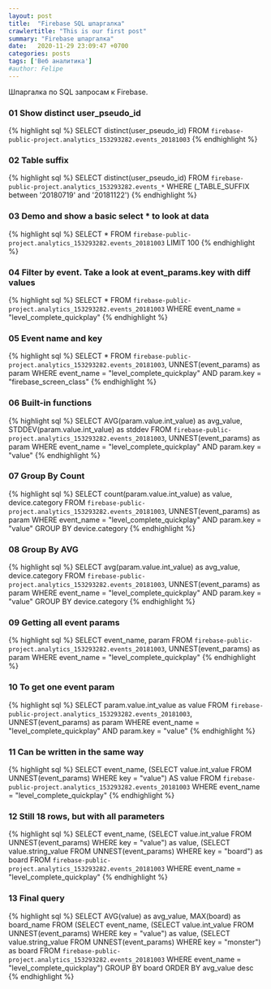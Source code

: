 ```yaml
---
layout: post
title:  "Firebase SQL шпаргалка"
crawlertitle: "This is our first post"
summary: "Firebase шпаргалка"
date:   2020-11-29 23:09:47 +0700
categories: posts
tags: ['Веб аналитика']
#author: Felipe
---
```



Шпаргалка по SQL запросам к Firebase.

### 01 Show distinct user_pseudo_id

{% highlight sql %}
SELECT
  distinct(user_pseudo_id)
FROM
  `firebase-public-project.analytics_153293282.events_20181003`
{% endhighlight %}

### 02 Table suffix

{% highlight sql %}
SELECT
  distinct(user_pseudo_id)
FROM
  `firebase-public-project.analytics_153293282.events_*` 
WHERE
  (_TABLE_SUFFIX between '20180719' and '20181122')
{% endhighlight %}

### 03 Demo and show a basic select * to look at data

{% highlight sql %}
SELECT
  *
 FROM
  `firebase-public-project.analytics_153293282.events_20181003`
LIMIT
  100
{% endhighlight %}

### 04 Filter by event. Take a look at event_params.key with diff values

{% highlight sql %}
SELECT
  *
 FROM
  `firebase-public-project.analytics_153293282.events_20181003`
WHERE
  event_name = "level_complete_quickplay"
{% endhighlight %}

### 05 Event name and key

{% highlight sql %}
SELECT
  *
FROM
  `firebase-public-project.analytics_153293282.events_20181003`,
  UNNEST(event_params) as param
WHERE
  event_name = "level_complete_quickplay"
  AND param.key = "firebase_screen_class"
{% endhighlight %}

### 06 Built-in functions

{% highlight sql %}
SELECT
  AVG(param.value.int_value) as avg_value,
  STDDEV(param.value.int_value) as stddev
 FROM
  `firebase-public-project.analytics_153293282.events_20181003`,
  UNNEST(event_params) as param
WHERE
  event_name = "level_complete_quickplay"
  AND param.key = "value"
{% endhighlight %}

### 07 Group By Count

{% highlight sql %}
  SELECT
  count(param.value.int_value) as value,
  device.category
 FROM
  `firebase-public-project.analytics_153293282.events_20181003`,
  UNNEST(event_params) as param
WHERE
  event_name = "level_complete_quickplay"
  AND param.key = "value"
 GROUP BY
  device.category 
{% endhighlight %}

### 08 Group By AVG

{% highlight sql %}
SELECT
  avg(param.value.int_value) as avg_value,
  device.category
 FROM
  `firebase-public-project.analytics_153293282.events_20181003`,
  UNNEST(event_params) as param
WHERE
  event_name = "level_complete_quickplay"
  AND param.key = "value"
 GROUP BY
  device.category 
{% endhighlight %}

### 09 Getting all event params

{% highlight sql %}
SELECT
  event_name, param
 FROM
  `firebase-public-project.analytics_153293282.events_20181003`,
  UNNEST(event_params) as param
WHERE
  event_name = "level_complete_quickplay"
{% endhighlight %}

### 10 To get one event param

{% highlight sql %}
SELECT
  param.value.int_value as value
 FROM
  `firebase-public-project.analytics_153293282.events_20181003`,
  UNNEST(event_params) as param
WHERE
  event_name = "level_complete_quickplay"
  AND param.key = "value"
{% endhighlight %}

### 11 Can be written in the same way

{% highlight sql %}
SELECT
  event_name,
  (SELECT value.int_value FROM UNNEST(event_params) WHERE key = "value") AS value
 FROM
  `firebase-public-project.analytics_153293282.events_20181003`
WHERE
  event_name = "level_complete_quickplay"
{% endhighlight %}

### 12 Still 18 rows, but with all parameters

{% highlight sql %}
SELECT
  event_name,
  (SELECT value.int_value FROM UNNEST(event_params) WHERE key = "value") as value,
  (SELECT value.string_value FROM UNNEST(event_params) WHERE key = "board") as board
 FROM
  `firebase-public-project.analytics_153293282.events_20181003`
WHERE
  event_name = "level_complete_quickplay"
{% endhighlight %}


### 13 Final query

{% highlight sql %}
SELECT
  AVG(value) as avg_value,
  MAX(board) as board_name
 FROM
  (SELECT
    event_name,
    (SELECT value.int_value FROM UNNEST(event_params) WHERE key = "value") as value,
    (SELECT value.string_value FROM UNNEST(event_params) WHERE key = "monster") as board
   FROM
    `firebase-public-project.analytics_153293282.events_20181003`
  WHERE
    event_name = "level_complete_quickplay")
GROUP BY
  board
ORDER BY
  avg_value desc
{% endhighlight %}